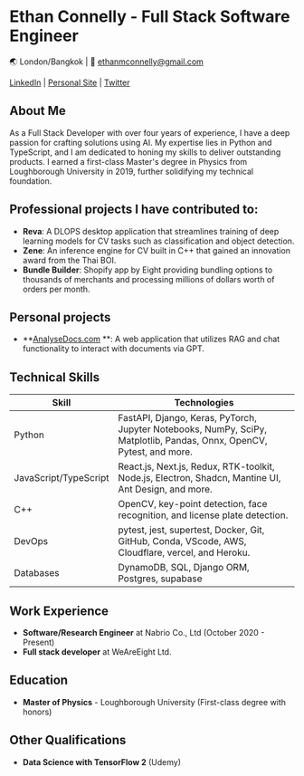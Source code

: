 # Ethan Connelly - Full Stack Software Engineer

🌏 London/Bangkok | 📧 ethanmconnelly@gmail.com

[LinkedIn](https://www.linkedin.com/in/ethanconnelly) | [Personal Site](https://www.emcshared.com) | [Twitter](https://twitter.com/Ethan_Connelly)

## About Me

As a Full Stack Developer with over four years of experience, I have a deep passion for crafting solutions using AI. My expertise lies in Python and TypeScript, and I am dedicated to honing my skills to deliver outstanding products. I earned a first-class Master's degree in Physics from Loughborough University in 2019, further solidifying my technical foundation.

## Professional projects I have contributed to:

- **Reva**: A DLOPS desktop application that streamlines training of deep learning models for CV tasks such as classification and object detection.
- **Zene**: An inference engine for CV built in C++ that gained an innovation award from the Thai BOI.
- **Bundle Builder**: Shopify app by Eight providing bundling options to thousands of merchants and processing millions of dollars worth of orders per month.

## Personal projects

- **[AnalyseDocs.com](https://analysedocs.com) **: A web application that utilizes RAG and chat functionality to interact with documents via GPT.

## Technical Skills

| Skill                | Technologies                                                                                                                                 |
|----------------------|----------------------------------------------------------------------------------------------------------------------------------------------|
| Python               | FastAPI, Django, Keras, PyTorch, Jupyter Notebooks, NumPy, SciPy, Matplotlib, Pandas, Onnx, OpenCV, Pytest, and more.         |
| JavaScript/TypeScript | React.js, Next.js, Redux, RTK-toolkit, Node.js, Electron, Shadcn, Mantine UI, Ant Design, and more.                                 |
| C++                  | OpenCV, key-point detection, face recognition, and license plate detection.                                                                 |
| DevOps               | pytest, jest, supertest, Docker, Git, GitHub, Conda, VScode, AWS, Cloudflare, vercel, and Heroku.                                                   |
| Databases            | DynamoDB, SQL, Django ORM, Postgres, supabase                                                                                                              |

## Work Experience

- **Software/Research Engineer** at Nabrio Co., Ltd (October 2020 - Present)
- **Full stack developer** at WeAreEight Ltd.

## Education

- **Master of Physics** - Loughborough University (First-class degree with honors)

## Other Qualifications

- **Data Science with TensorFlow 2** (Udemy)
